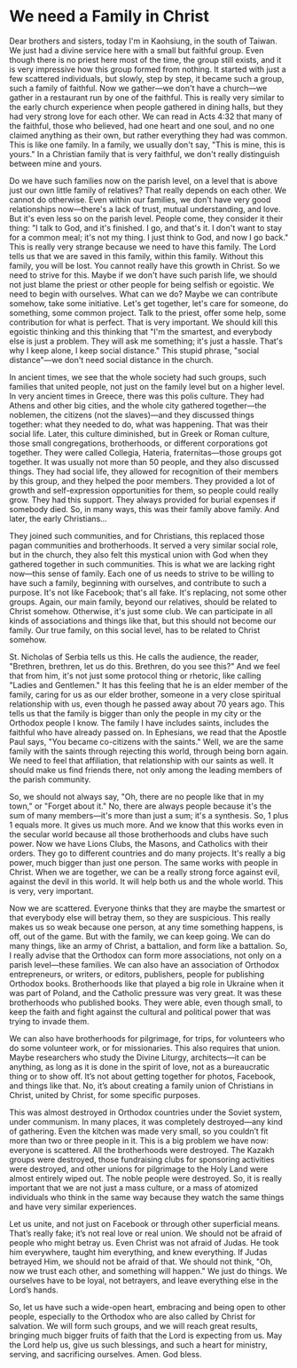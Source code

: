 # We need a Family in Christ

Dear brothers and sisters, today I'm in Kaohsiung, in the south of Taiwan. We just had a divine service here with a small but faithful group. Even though there is no priest here most of the time, the group still exists, and it is very impressive how this group formed from nothing. It started with just a few scattered individuals, but slowly, step by step, it became such a group, such a family of faithful. Now we gather—we don't have a church—we gather in a restaurant run by one of the faithful. This is really very similar to the early church experience when people gathered in dining halls, but they had very strong love for each other. We can read in Acts 4:32 that many of the faithful, those who believed, had one heart and one soul, and no one claimed anything as their own, but rather everything they had was common. This is like one family. In a family, we usually don't say, "This is mine, this is yours." In a Christian family that is very faithful, we don't really distinguish between mine and yours. 

Do we have such families now on the parish level, on a level that is above just our own little family of relatives? That really depends on each other. We cannot do otherwise. Even within our families, we don't have very good relationships now—there's a lack of trust, mutual understanding, and love. But it's even less so on the parish level. People come, they consider it their thing: "I talk to God, and it's finished. I go, and that's it. I don't want to stay for a common meal; it's not my thing. I just think to God, and now I go back." This is really very strange because we need to have this family. The Lord tells us that we are saved in this family, within this family. Without this family, you will be lost. You cannot really have this growth in Christ. So we need to strive for this. Maybe if we don't have such parish life, we should not just blame the priest or other people for being selfish or egoistic. We need to begin with ourselves. What can we do? Maybe we can contribute somehow, take some initiative. Let's get together, let's care for someone, do something, some common project. Talk to the priest, offer some help, some contribution for what is perfect. That is very important. We should kill this egoistic thinking and this thinking that "I'm the smartest, and everybody else is just a problem. They will ask me something; it's just a hassle. That's why I keep alone, I keep social distance." This stupid phrase, "social distance"—we don't need social distance in the church.

In ancient times, we see that the whole society had such groups, such families that united people, not just on the family level but on a higher level. In very ancient times in Greece, there was this polis culture. They had Athens and other big cities, and the whole city gathered together—the noblemen, the citizens (not the slaves)—and they discussed things together: what they needed to do, what was happening. That was their social life. Later, this culture diminished, but in Greek or Roman culture, those small congregations, brotherhoods, or different corporations got together. They were called Collegia, Hateria, fraternitas—those groups got together. It was usually not more than 50 people, and they also discussed things. They had social life, they allowed for recognition of their members by this group, and they helped the poor members. They provided a lot of growth and self-expression opportunities for them, so people could really grow. They had this support. They always provided for burial expenses if somebody died. So, in many ways, this was their family above family. And later, the early Christians...

They joined such communities, and for Christians, this replaced those pagan communities and brotherhoods. It served a very similar social role, but in the church, they also felt this mystical union with God when they gathered together in such communities. This is what we are lacking right now—this sense of family. Each one of us needs to strive to be willing to have such a family, beginning with ourselves, and contribute to such a purpose. It's not like Facebook; that's all fake. It's replacing, not some other groups. Again, our main family, beyond our relatives, should be related to Christ somehow. Otherwise, it's just some club. We can participate in all kinds of associations and things like that, but this should not become our family. Our true family, on this social level, has to be related to Christ somehow. 

St. Nicholas of Serbia tells us this. He calls the audience, the reader, "Brethren, brethren, let us do this. Brethren, do you see this?" And we feel that from him, it's not just some protocol thing or rhetoric, like calling "Ladies and Gentlemen." It has this feeling that he is an elder member of the family, caring for us as our elder brother, someone in a very close spiritual relationship with us, even though he passed away about 70 years ago. This tells us that the family is bigger than only the people in my city or the Orthodox people I know. The family I have includes saints, includes the faithful who have already passed on. In Ephesians, we read that the Apostle Paul says, "You became co-citizens with the saints." Well, we are the same family with the saints through rejecting this world, through being born again. We need to feel that affiliation, that relationship with our saints as well. It should make us find friends there, not only among the leading members of the parish community. 

So, we should not always say, "Oh, there are no people like that in my town," or "Forget about it." No, there are always people because it's the sum of many members—it's more than just a sum; it's a synthesis. So, 1 plus 1 equals more. It gives us much more. And we know that this works even in the secular world because all those brotherhoods and clubs have such power. Now we have Lions Clubs, the Masons, and Catholics with their orders. They go to different countries and do many projects. It's really a big power, much bigger than just one person. The same works with people in Christ. When we are together, we can be a really strong force against evil, against the devil in this world. It will help both us and the whole world. This is very, very important. 

Now we are scattered. Everyone thinks that they are maybe the smartest or that everybody else will betray them, so they are suspicious. This really makes us so weak because one person, at any time something happens, is off, out of the game. But with the family, we can keep going. We can do many things, like an army of Christ, a battalion, and form like a battalion. So, I really advise that the Orthodox can form more associations, not only on a parish level—these families. We can also have an association of Orthodox entrepreneurs, or writers, or editors, publishers, people for publishing Orthodox books. Brotherhoods like that played a big role in Ukraine when it was part of Poland, and the Catholic pressure was very great. It was these brotherhoods who published books. They were able, even though small, to keep the faith and fight against the cultural and political power that was trying to invade them.

We can also have brotherhoods for pilgrimage, for trips, for volunteers who do some volunteer work, or for missionaries. This also requires that union. Maybe researchers who study the Divine Liturgy, architects—it can be anything, as long as it is done in the spirit of love, not as a bureaucratic thing or to show off. It’s not about getting together for photos, Facebook, and things like that. No, it’s about creating a family union of Christians in Christ, united by Christ, for some specific purposes. 

This was almost destroyed in Orthodox countries under the Soviet system, under communism. In many places, it was completely destroyed—any kind of gathering. Even the kitchen was made very small, so you couldn’t fit more than two or three people in it. This is a big problem we have now: everyone is scattered. All the brotherhoods were destroyed. The Kazakh groups were destroyed, those fundraising clubs for sponsoring activities were destroyed, and other unions for pilgrimage to the Holy Land were almost entirely wiped out. The noble people were destroyed. So, it is really important that we are not just a mass culture, or a mass of atomized individuals who think in the same way because they watch the same things and have very similar experiences. 

Let us unite, and not just on Facebook or through other superficial means. That’s really fake; it’s not real love or real union. We should not be afraid of people who might betray us. Even Christ was not afraid of Judas. He took him everywhere, taught him everything, and knew everything. If Judas betrayed Him, we should not be afraid of that. We should not think, "Oh, now we trust each other, and something will happen." We just do things. We ourselves have to be loyal, not betrayers, and leave everything else in the Lord’s hands. 

So, let us have such a wide-open heart, embracing and being open to other people, especially to the Orthodox who are also called by Christ for salvation. We will form such groups, and we will reach great results, bringing much bigger fruits of faith that the Lord is expecting from us. May the Lord help us, give us such blessings, and such a heart for ministry, serving, and sacrificing ourselves. Amen. God bless.

